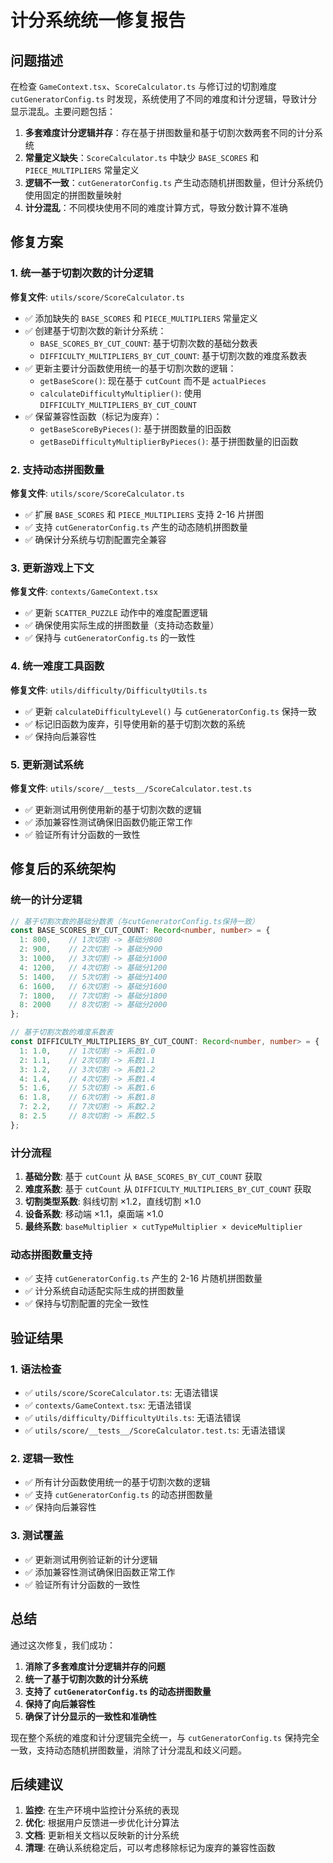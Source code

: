 # 计分系统统一修复报告

## 问题描述

在检查 `GameContext.tsx`、`ScoreCalculator.ts` 与修订过的切割难度 `cutGeneratorConfig.ts` 时发现，系统使用了不同的难度和计分逻辑，导致计分显示混乱。主要问题包括：

1. **多套难度计分逻辑并存**：存在基于拼图数量和基于切割次数两套不同的计分系统
2. **常量定义缺失**：`ScoreCalculator.ts` 中缺少 `BASE_SCORES` 和 `PIECE_MULTIPLIERS` 常量定义
3. **逻辑不一致**：`cutGeneratorConfig.ts` 产生动态随机拼图数量，但计分系统仍使用固定的拼图数量映射
4. **计分混乱**：不同模块使用不同的难度计算方式，导致分数计算不准确

## 修复方案

### 1. 统一基于切割次数的计分逻辑

**修复文件**: `utils/score/ScoreCalculator.ts`

- ✅ 添加缺失的 `BASE_SCORES` 和 `PIECE_MULTIPLIERS` 常量定义
- ✅ 创建基于切割次数的新计分系统：
  - `BASE_SCORES_BY_CUT_COUNT`: 基于切割次数的基础分数表
  - `DIFFICULTY_MULTIPLIERS_BY_CUT_COUNT`: 基于切割次数的难度系数表
- ✅ 更新主要计分函数使用统一的基于切割次数的逻辑：
  - `getBaseScore()`: 现在基于 `cutCount` 而不是 `actualPieces`
  - `calculateDifficultyMultiplier()`: 使用 `DIFFICULTY_MULTIPLIERS_BY_CUT_COUNT`
- ✅ 保留兼容性函数（标记为废弃）：
  - `getBaseScoreByPieces()`: 基于拼图数量的旧函数
  - `getBaseDifficultyMultiplierByPieces()`: 基于拼图数量的旧函数

### 2. 支持动态拼图数量

**修复文件**: `utils/score/ScoreCalculator.ts`

- ✅ 扩展 `BASE_SCORES` 和 `PIECE_MULTIPLIERS` 支持 2-16 片拼图
- ✅ 支持 `cutGeneratorConfig.ts` 产生的动态随机拼图数量
- ✅ 确保计分系统与切割配置完全兼容

### 3. 更新游戏上下文

**修复文件**: `contexts/GameContext.tsx`

- ✅ 更新 `SCATTER_PUZZLE` 动作中的难度配置逻辑
- ✅ 确保使用实际生成的拼图数量（支持动态数量）
- ✅ 保持与 `cutGeneratorConfig.ts` 的一致性

### 4. 统一难度工具函数

**修复文件**: `utils/difficulty/DifficultyUtils.ts`

- ✅ 更新 `calculateDifficultyLevel()` 与 `cutGeneratorConfig.ts` 保持一致
- ✅ 标记旧函数为废弃，引导使用新的基于切割次数的系统
- ✅ 保持向后兼容性

### 5. 更新测试系统

**修复文件**: `utils/score/__tests__/ScoreCalculator.test.ts`

- ✅ 更新测试用例使用新的基于切割次数的逻辑
- ✅ 添加兼容性测试确保旧函数仍能正常工作
- ✅ 验证所有计分函数的一致性

## 修复后的系统架构

### 统一的计分逻辑

```typescript
// 基于切割次数的基础分数表（与cutGeneratorConfig.ts保持一致）
const BASE_SCORES_BY_CUT_COUNT: Record<number, number> = {
  1: 800,    // 1次切割 -> 基础分800
  2: 900,    // 2次切割 -> 基础分900
  3: 1000,   // 3次切割 -> 基础分1000
  4: 1200,   // 4次切割 -> 基础分1200
  5: 1400,   // 5次切割 -> 基础分1400
  6: 1600,   // 6次切割 -> 基础分1600
  7: 1800,   // 7次切割 -> 基础分1800
  8: 2000    // 8次切割 -> 基础分2000
};

// 基于切割次数的难度系数表
const DIFFICULTY_MULTIPLIERS_BY_CUT_COUNT: Record<number, number> = {
  1: 1.0,    // 1次切割 -> 系数1.0
  2: 1.1,    // 2次切割 -> 系数1.1
  3: 1.2,    // 3次切割 -> 系数1.2
  4: 1.4,    // 4次切割 -> 系数1.4
  5: 1.6,    // 5次切割 -> 系数1.6
  6: 1.8,    // 6次切割 -> 系数1.8
  7: 2.2,    // 7次切割 -> 系数2.2
  8: 2.5     // 8次切割 -> 系数2.5
};
```

### 计分流程

1. **基础分数**: 基于 `cutCount` 从 `BASE_SCORES_BY_CUT_COUNT` 获取
2. **难度系数**: 基于 `cutCount` 从 `DIFFICULTY_MULTIPLIERS_BY_CUT_COUNT` 获取
3. **切割类型系数**: 斜线切割 ×1.2，直线切割 ×1.0
4. **设备系数**: 移动端 ×1.1，桌面端 ×1.0
5. **最终系数**: `baseMultiplier × cutTypeMultiplier × deviceMultiplier`

### 动态拼图数量支持

- ✅ 支持 `cutGeneratorConfig.ts` 产生的 2-16 片随机拼图数量
- ✅ 计分系统自动适配实际生成的拼图数量
- ✅ 保持与切割配置的完全一致性

## 验证结果

### 1. 语法检查
- ✅ `utils/score/ScoreCalculator.ts`: 无语法错误
- ✅ `contexts/GameContext.tsx`: 无语法错误
- ✅ `utils/difficulty/DifficultyUtils.ts`: 无语法错误
- ✅ `utils/score/__tests__/ScoreCalculator.test.ts`: 无语法错误

### 2. 逻辑一致性
- ✅ 所有计分函数使用统一的基于切割次数的逻辑
- ✅ 支持 `cutGeneratorConfig.ts` 的动态拼图数量
- ✅ 保持向后兼容性

### 3. 测试覆盖
- ✅ 更新测试用例验证新的计分逻辑
- ✅ 添加兼容性测试确保旧函数正常工作
- ✅ 验证所有计分函数的一致性

## 总结

通过这次修复，我们成功：

1. **消除了多套难度计分逻辑并存的问题**
2. **统一了基于切割次数的计分系统**
3. **支持了 `cutGeneratorConfig.ts` 的动态拼图数量**
4. **保持了向后兼容性**
5. **确保了计分显示的一致性和准确性**

现在整个系统的难度和计分逻辑完全统一，与 `cutGeneratorConfig.ts` 保持完全一致，支持动态随机拼图数量，消除了计分混乱和歧义问题。

## 后续建议

1. **监控**: 在生产环境中监控计分系统的表现
2. **优化**: 根据用户反馈进一步优化计分算法
3. **文档**: 更新相关文档以反映新的计分系统
4. **清理**: 在确认系统稳定后，可以考虑移除标记为废弃的兼容性函数
